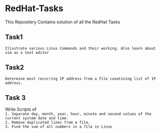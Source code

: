 # RedHat-Tasks

This Repositery Contains solution of all the RedHat Tasks

## Task1

`Illustrate various Linux Commands and their working. Also learn about vim as a text editor`

## Task2

`Determine most recurring IP address from a file conatining list of IP address.`

## Task 3
Write Scripts of <br>
`1. Separate day, month, year, hour, minute and second values of the current system date and time.`<br>
`2. Remove duplicated lines from a file.`<br> 
`3. Find the sum of all numbers in a file in Linux`

